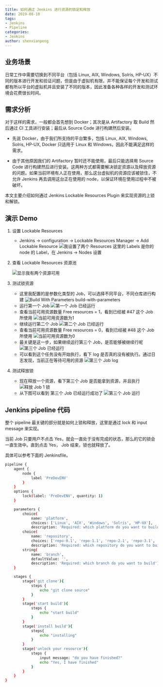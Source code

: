 ```yaml
---
title: 如何通过 Jenkins 进行资源的锁定和释放
date: 2019-08-10
tags:
- Jenkins
- Pipeline
categories: 
- Jenkins
author: shenxianpeng
---
```


## 业务场景

日常工作中需要切换到不同平台（包括 Linux, AIX, Windows, Solris, HP-UX）不同的版本进行开发和验证问题，但是由于虚拟机有限，并不能保证每个开发和测试都有所以平台的虚拟机并且安装了不同的版本，因此准备各种各样的开发和测试环境会花费很长时间。

## 需求分析

对于这样的需求，一般都会首先想到 Docker；其次是从 Artifactory 取 Build 然后通过 CI 工具进行安装；最后从 Source Code 进行构建然后安装。

* 先说 Docker，由于我们所支持的平台繁多，包括 Linux, AIX, Windows, Solris, HP-UX, Docker 只适用于 Linux 和 Windows，因此不能满足这样的需求。

* 由于其他原因我们的 Artifactory 暂时还不能使用，最后只能选择用 Source Code 进行构建然后进行安装。这两种方式都需要解决锁定资源以及释放资源的问题。如果当前环境有人正在使用，那么这台虚拟机的资源应该被锁住，不允许 Jenkins 再去调用这台正在使用的 node，以保证环境在使用过程中不被破坏。

本文主要介绍如何通过 Jenkins Lockable Resources Plugin 来实现资源的上锁和解锁。

## 演示 Demo

1. 设置 Lockable Resources
    * Jenkins -> configuration -> Lockable Resources Manager -> Add Lockable Resource
    ![我设置了两个 Resources ](jenkins-lock-resource/config-lock-resource.png)
    这里的 Labels 是你的 node 的 Label，在 Jenkins -> Nodes 设置

2. 查看 Lockable Resources 资源池

    ![显示我有两个资源可用 ](jenkins-lock-resource/lock-resource-pool.png)

3. 测试锁资源
    * 这里我配置的是参数化类型的 Job，可以选择不同平台，不同仓库进行构建
    ![ Build With Parameters ](jenkins-lock-resource/build-with-parameters.png) build-with-parameters
    * 运行第一个 Job
    ![ 第一个 Job 已经运行 ](jenkins-lock-resource/build-with-parameters-1.png)
    * 查看当前可用资源数量 Free resources = 1，看到已经被 #47 这个 Job 所使用
    ![当前可用资源数为1](jenkins-lock-resource/lock-resource-pool-1.png)
    * 继续运行第二个 Job
    ![ 第二个 Job 已经运行 ](jenkins-lock-resource/build-with-parameters-2.png)
    * 查看当前可用资源数量 Free resources = 0，看到已经被 #48 这个 Job 所使用
    ![当前可用资源数为0](jenkins-lock-resource/lock-resource-pool-2.png)
    * 最关键是这一步，如果继续运行第三个 Job，是否能够被继续行呢
    ![ 第三个 Job 已经运行 ](jenkins-lock-resource/build-with-parameters-3.png)
    * 可以看到这个任务没有开始执行，看下 log 是否真的没有被执行。通过日志发现，当前正在等待可用的资源
    ![ 第三个 Job log ](jenkins-lock-resource/build-with-parameters-3-log.png)

4. 测试释放锁
    * 现在释放一个资源，看下第三个 Job 是否能拿到资源，并且执行
    ![ 释放 Job 1 锁 ](jenkins-lock-resource/unlock-job-1.png)
    * 从下图可以看到 第三个 Job 已经运行成功了
    ![ 第三个 Job 运行 ](jenkins-lock-resource/unlock-job-1-after.png)

## Jenkins pipeline 代码

整个 pipeline 最关键的部分就是如何上锁和释放，这里是通过 lock 和 input message 来实现。

当前 Job 只要用户不点击 Yes，就会一直处于没有完成的状态，那么的它的锁会一直生效中。直到点击 Yes， Job 结束，锁也就释放了。

具体可以参考下面的 Jenkinsfile。

```bash
pipeline {
    agent {
        node {
            label 'PreDevENV'
        }
    }
    options {
        lock(label: 'PreDevENV', quantity: 1)
    }

    parameters {
        choice(
            name: 'platform',
            choices: ['Linux', 'AIX', 'Windows', 'Solris', 'HP-UX'],
            description: 'Required: which platform do you want to build')
        choice(
            name: 'repository',
            choices: ['repo-0.1', 'repo-1.1', 'repo-2.1', 'repo-3.1', 'repo-4.1'],
            description: 'Required: which repository do you want to build')
        string(
            name: 'branch',
            defaultValue: '',
            description: 'Required: which branch do you want to build')
    }

    stages {
        stage('git clone'){
            steps {
                echo "git clone source"
            }
        }
        stage('start build'){
            steps {
                echo "start build"
            }
        }
        stage('install build'){
            steps{
                echo "installing"
            }
        }
        stage('unlock your resource'){
            steps {
                input message: "do you have finished?"
                echo "Yes, I have finished"
            }
        }
    }
}
```
